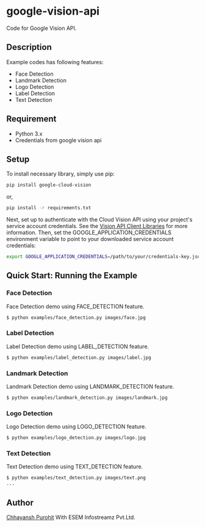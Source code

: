 # google-vision-api

Code for Google Vision API.

## Description

Example codes has following features:

* Face Detection
* Landmark Detection
* Logo Detection
* Label Detection
* Text Detection

## Requirement

* Python 3.x
* Credentials from google vision api

## Setup

To install necessary library, simply use pip:

```bash
pip install google-cloud-vision
```

or,

```bash
pip install -r requirements.txt
```

Next, set up to authenticate with the Cloud Vision API using your project's service account credentials. See the [Vision API Client Libraries](https://cloud.google.com/vision/docs/libraries) for more information. Then, set the GOOGLE_APPLICATION_CREDENTIALS environment variable to point to your downloaded service account credentials:

```bash
export GOOGLE_APPLICATION_CREDENTIALS=/path/to/your/credentials-key.json
```

## Quick Start: Running the Example


### Face Detection

Face Detection demo using FACE_DETECTION feature.


```bash
$ python examples/face_detection.py images/face.jpg
```

### Label Detection

Label Detection demo using LABEL_DETECTION feature.


```bash
$ python examples/label_detection.py images/label.jpg
```

### Landmark Detection

Landmark Detection demo using LANDMARK_DETECTION feature.


```bash
$ python examples/landmark_detection.py images/landmark.jpg
```

### Logo Detection

Logo Detection demo using LOGO_DETECTION feature.

```bash
$ python examples/logo_detection.py images/logo.jpg
```

### Text Detection

Text Detection demo using TEXT_DETECTION feature.


```bash
$ python examples/text_detection.py images/text.png
...
```


## Author

[Chhayansh Purohit](https://github.com/chhayanshp11) With ESEM Infostreamz Pvt.Ltd.
